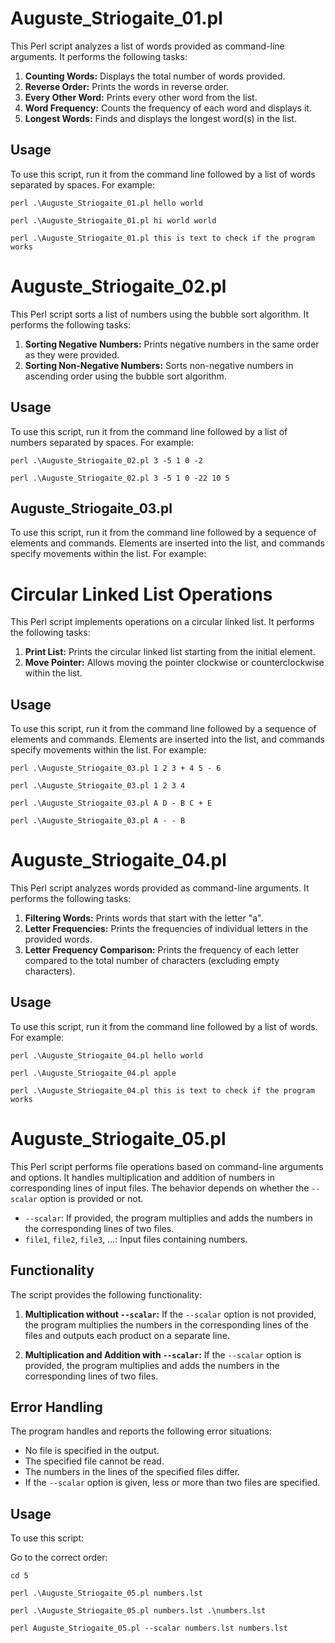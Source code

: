 # Auguste_Striogaite_01.pl

This Perl script analyzes a list of words provided as command-line arguments. It performs the following tasks:

1. **Counting Words:** Displays the total number of words provided.
2. **Reverse Order:** Prints the words in reverse order.
3. **Every Other Word:** Prints every other word from the list.
4. **Word Frequency:** Counts the frequency of each word and displays it.
5. **Longest Words:** Finds and displays the longest word(s) in the list.

## Usage

To use this script, run it from the command line followed by a list of words separated by spaces. For example:

```perl .\Auguste_Striogaite_01.pl hello world ```

```perl .\Auguste_Striogaite_01.pl hi world world```

```perl .\Auguste_Striogaite_01.pl this is text to check if the program works```

# Auguste_Striogaite_02.pl

This Perl script sorts a list of numbers using the bubble sort algorithm. It performs the following tasks:

1. **Sorting Negative Numbers:** Prints negative numbers in the same order as they were provided.
2. **Sorting Non-Negative Numbers:** Sorts non-negative numbers in ascending order using the bubble sort algorithm.

## Usage

To use this script, run it from the command line followed by a list of numbers separated by spaces. For example:

```perl .\Auguste_Striogaite_02.pl 3 -5 1 0 -2```

```perl .\Auguste_Striogaite_02.pl 3 -5 1 0 -22 10 5```


## Auguste_Striogaite_03.pl

To use this script, run it from the command line followed by a sequence of elements and commands. Elements are inserted into the list, and commands specify movements within the list. For example:

# Circular Linked List Operations

This Perl script implements operations on a circular linked list. It performs the following tasks:

1. **Print List:** Prints the circular linked list starting from the initial element.
2. **Move Pointer:** Allows moving the pointer clockwise or counterclockwise within the list.

## Usage

To use this script, run it from the command line followed by a sequence of elements and commands. Elements are inserted into the list, and commands specify movements within the list. For example:

```perl .\Auguste_Striogaite_03.pl 1 2 3 + 4 5 - 6```

```perl .\Auguste_Striogaite_03.pl 1 2 3 4```

```perl .\Auguste_Striogaite_03.pl A D - B C + E```

```perl .\Auguste_Striogaite_03.pl A - - B```

# Auguste_Striogaite_04.pl

This Perl script analyzes words provided as command-line arguments. It performs the following tasks:

1. **Filtering Words:** Prints words that start with the letter "a".
2. **Letter Frequencies:** Prints the frequencies of individual letters in the provided words.
3. **Letter Frequency Comparison:** Prints the frequency of each letter compared to the total number of characters (excluding empty characters).

## Usage

To use this script, run it from the command line followed by a list of words. For example:

```perl .\Auguste_Striogaite_04.pl hello world```

```perl .\Auguste_Striogaite_04.pl apple```

```perl .\Auguste_Striogaite_04.pl this is text to check if the program works```

# Auguste_Striogaite_05.pl

This Perl script performs file operations based on command-line arguments and options. It handles multiplication and addition of numbers in corresponding lines of input files. The behavior depends on whether the `--scalar` option is provided or not.


- `--scalar`: If provided, the program multiplies and adds the numbers in the corresponding lines of two files.
- `file1`, `file2`, `file3`, ...: Input files containing numbers.

## Functionality

The script provides the following functionality:

1. **Multiplication without `--scalar`:** If the `--scalar` option is not provided, the program multiplies the numbers in the corresponding lines of the files and outputs each product on a separate line.

2. **Multiplication and Addition with `--scalar`:** If the `--scalar` option is provided, the program multiplies and adds the numbers in the corresponding lines of two files.

## Error Handling

The program handles and reports the following error situations:

- No file is specified in the output.
- The specified file cannot be read.
- The numbers in the lines of the specified files differ.
- If the `--scalar` option is given, less or more than two files are specified.

## Usage

To use this script:

Go to the correct order:

```cd 5```

```perl .\Auguste_Striogaite_05.pl numbers.lst```

```perl .\Auguste_Striogaite_05.pl numbers.lst .\numbers.lst```

```perl Auguste_Striogaite_05.pl --scalar numbers.lst numbers.lst```



